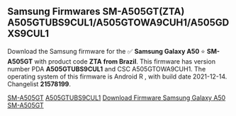 <h2>Samsung Firmwares SM-A505GT(ZTA) A505GTUBS9CUL1/A505GTOWA9CUH1/A505GDXS9CUL1</h2>
Download the Samsung firmware for the ✅ <strong>Samsung Galaxy A50 </strong> ⭐ <strong>SM-A505GT</strong> with product code <strong>ZTA</strong> <strong> from Brazil</strong>. This firmware has version number PDA <strong>A505GTUBS9CUL1</strong> and CSC A505GTOWA9CUH1. The operating system of this firmware is Android R , with build date 2021-12-14. Changelist <strong>21578199</strong>.


[SM-A505GT](https://samfirm.shop/samsung/model/SM-A505GT)
[A505GTUBS9CUL1](https://samfirm.shop/samsung/pda/A505GTUBS9CUL1)
[Download Firmware Samsung Galaxy A50 SM-A505GT](https://samfirm.shop/samsung/firmware/482002)
